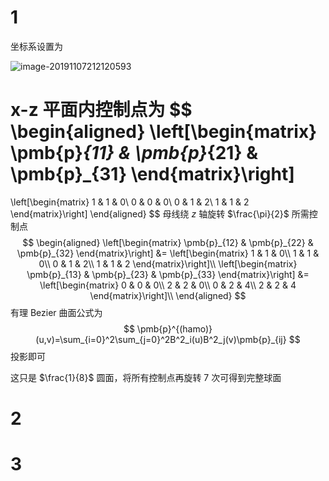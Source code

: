 # 1

坐标系设置为

![image-20191107212120593](assets/image-20191107212120593.png)

x-z 平面内控制点为
$$
\begin{aligned}
\left[\begin{matrix}
\pmb{p}_{11} & \pmb{p}_{21} & \pmb{p}_{31}
\end{matrix}\right]
=
\left[\begin{matrix}
1 & 1 & 0\\
0 & 0 & 0\\
0 & 1 & 2\\
1 & 1 & 2
\end{matrix}\right]
\end{aligned}
$$
母线绕 $z$ 轴旋转 $\frac{\pi}{2}$ 所需控制点
$$
\begin{aligned}
\left[\begin{matrix}
\pmb{p}_{12} & \pmb{p}_{22} & \pmb{p}_{32}
\end{matrix}\right]
&=
\left[\begin{matrix}
1 & 1 & 0\\
1 & 1 & 0\\
0 & 1 & 2\\
1 & 1 & 2
\end{matrix}\right]\\
\left[\begin{matrix}
\pmb{p}_{13} & \pmb{p}_{23} & \pmb{p}_{33}
\end{matrix}\right]
&=
\left[\begin{matrix}
0 & 0 & 0\\
2 & 2 & 0\\
0 & 2 & 4\\
2 & 2 & 4
\end{matrix}\right]\\
\end{aligned}
$$
有理 Bezier 曲面公式为
$$
\pmb{p}^{(hamo)}(u,v)=\sum_{i=0}^2\sum_{j=0}^2B^2_i(u)B^2_j(v)\pmb{p}_{ij}
$$
投影即可

这只是 $\frac{1}{8}$ 圆面，将所有控制点再旋转 7 次可得到完整球面

# 2

# 3